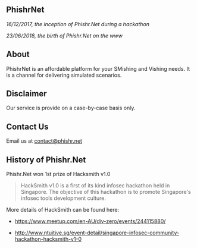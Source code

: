 ## PhishrNet

_16/12/2017, the inception of Phishr.Net during a hackathon_

_23/06/2018, the birth of Phishr.Net on the www_

## About

PhishrNet is an affordable platform for your SMishing and Vishing needs. It is a channel for delivering simulated scenarios.

## Disclaimer

Our service is provide on a case-by-case basis only.

## Contact Us

Email us at contact@phishr.net

## History of Phishr.Net

Phishr.Net won 1st prize of Hacksmith v1.0

  > HackSmith v1.0 is a first of its kind infosec hackathon held in Singapore. The objective of this hackathon is to promote Singapore's infosec tools development culture.

  More details of HackSmith can be found here:

  - https://www.meetup.com/en-AU/div-zero/events/244115880/

  - http://www.ntuitive.sg/event-detail/singapore-infosec-community-hackathon-hacksmith-v1-0
